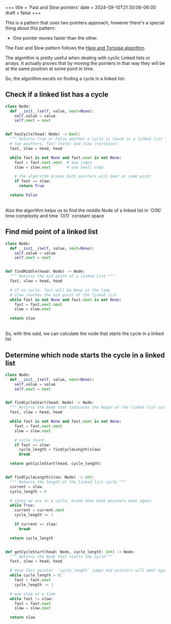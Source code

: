 +++
title = 'Fast and Slow pointers'
date = 2024-09-10T21:30:06-06:00
draft = false
+++

This is a pattern that uses two pointers approach, however there's a special thing about this pattern:
- One pointer moves faster than the other.

The Fast and Slow pattern follows the [Hare and Tortoise algorithm](https://en.wikipedia.org/wiki/Cycle_detection).

The algorithm is pretty useful when dealing with cyclic Linked lists or arrays. It actually proves that by moving the pointers in that way they will be at the same position at some point in time.

So, the algorithm excels on finding a cycle in a linked list:

## Check if a linked list has a cycle

```python
class Node:
  def __init__(self, value, next=None):
    self.value = value
    self.next = next


def hasCycle(head: Node) -> bool:
  """ Returns True or False whether a cycle is found in a linked list """
  # two pointers, fast (hare) and slow (tortoise):
  fast, slow = head, head

  while fast is not None and fast.next is not None:
    fast = fast.next.next  # two jumps
    slow = slow.next       # one small step

    # the algorithm proves both pointers will meet at some point
    if fast == slow:
      return True

  return False
```
<br>
Also the algorithm helps us to find the middle Node of a linked list in `O(N)` time complexity and time `O(1)` constant space

## Find mid point of a linked list

```python
class Node:
  def __init__(self, value, next=None):
    self.value = value
    self.next = next


def findMiddle(head: Node) -> Node:
  """ Returns the mid point of a linked list """
  fast, slow = head, head

  # if no cycle, fast will be None at the time
  # slow reaches the mid point of the linked list
  while fast is not None and fast.next is not None:
    fast = fast.next.next
    slow = slow.next

  return slow
```
<br>
So, with this said, we can calculate the node that starts the cycle in a linked list

## Determine which node starts the cycle in a linked list

```python
class Node:
  def __init__(self, value, next=None):
    self.value = value
    self.next = next


def findCycleStart(head: Node) -> Node:
  """ Returns the Node that indicates the begin of the linked list cycle  """
  fast, slow = head, head

  while fast is not None and fast.next is not None:
    fast = fast.next.next
    slow = slow.next

    # cycle found
    if fast == slow:
      cycle_length = findCycleLength(slow)
      break

  return getCycleStart(head, cycle_length)


def findCycleLength(slow: Node) -> int:
  """ Returns the length of the linked list cycle """
  current = slow
  cycle_length = 0

  # since we are in a cycle, break when both pointers meet again
  while True:
    current = current.next
    cycle_length += 1

    if current == slow:
      break

  return cycle_length


def getCycleStart(head: Node, cycle_length: int) -> Node:
  """ Returns the Node that starts the cycle"""
  fast, slow = head, head

  # move fast pointer  `cycle_length` jumps and pointers will meet again
  while cycle_length > 0:
    fast = fast.next
    cycle_length -= 1

  # one step at a time
  while fast != slow:
    fast = fast.next
    slow = slow.next

  return slow
```
<br>
